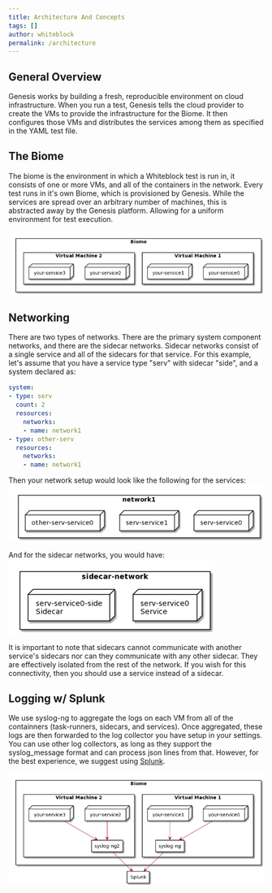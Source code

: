 ```yaml
---
title: Architecture And Concepts
tags: []
author: whiteblock
permalink: /architecture
---
```



## General Overview
Genesis works by building a fresh, reproducible environment on cloud infrastructure. When you run a test, Genesis tells the cloud provider to create the VMs to provide the infrastructure for the Biome. It then configures those VMs and distributes the services among them as specified in the YAML test file.


## The Biome

The biome is the environment in which a Whiteblock test is run in, it consists of one or more VMs, and all of the containers in the network. Every test runs in it's own Biome, which is provisioned by Genesis. While the services are spread over an arbitrary number of machines, this is abstracted away by the Genesis platform. Allowing for a uniform environment for test execution.

![Biome Overview](/assets/img/biome.png)

## Networking
There are two types of networks. There are the primary system component networks, and there are the sidecar networks. Sidecar networks consist of a single service and all of the sidecars for that service. For this example, let's assume that you have a service type "serv" with sidecar "side", and a system declared as:
```yaml
system:
- type: serv
  count: 2
  resources:
    networks:
    - name: network1
- type: other-serv
  resources:
    networks:
    - name: network1
```
Then your network setup would look like the following for the services:
![service network](/assets/img/service_network.png)

And for the sidecar networks, you would have:
![sidecar network](/assets/img/sidecar_network.png)

It is important to note that sidecars cannot communicate with another service's sidecars nor can they communicate with any other sidecar. They are effectively isolated from the rest of the network. If you wish for this connectivity, then you should use a service instead of a sidecar. 

## Logging w/ Splunk
We use syslog-ng to aggregate the logs on each VM from all of the containners (task-runners, sidecars, and services). Once aggregated, these logs are then forwarded to the log collector you have setup in your settings. You can use other log collectors, as long as they support the syslog_message format and can process json lines from that. However, for the best experience, we suggest using [Splunk](https://www.splunk.com).

![log collection](/assets/img/log_collection.png)